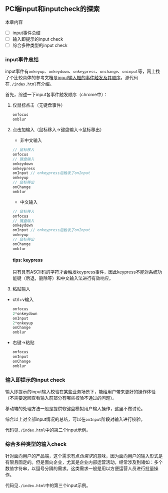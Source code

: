 ## PC端input和inputcheck的探索

本章内容

- [ ] input事件总结
- [ ] 输入即提示的input check
- [ ] 综合多种类型的input check

### input事件总结

input事件有`onkeyup`、`onkeydown`、`onkeypress`、`onchange`、`oninput`等，网上找了个比较具体的参考文档是[input输入框的事件触发及其顺序](http://www.cnblogs.com/llauser/p/6715409.html)，源代码在`./index.html`有介绍。

首先，综述一下input各事件触发顺序（chrome中）：

1. 仅鼠标点击（无键盘事件）

    ````js
    onfocus
    onblur
    ````
2. 点击加输入（鼠标移入->键盘输入->鼠标移出）
    
    - 非中文输入
    
    ````js
    // 鼠标移入
    onfocus
    // 键盘输入
    onkeydown
    onkeypress
    onInput // onkeypress后触发了onInput
    onkeyup
    // 鼠标移出
    onChange
    onblur
    ````
    
    - 中文输入
    
    ````js
    // 鼠标移入
    onfocus
    // 键盘输入
    onkeydown
    onInput // onkeypress后触发了onInput
    onkeyup
    // 鼠标移出
    onChange
    onblur
    ````
    
    #### tips: keypress
    只有具有ASCII码的字符才会触发keypress事件，因此keypress不能对系统功能键（后退，删除等）和中文输入法进行有效响应。
    
3. 粘贴输入

- ctrl+v输入

    ````js
    onfocus
    2*onkeydown
    onInput
    2*onkeyup
    onChange
    onblur
    ````

- 右键->粘贴

    ````js
    onfocus
    onInput
    onChange
    onblur
    ````
    
### 输入即提示的input check

输入即提示的input输入校验在某些业务场景下，能给用户带来更好的操作体验（不需要返回查看输入前部分有哪些校验不通过的问题）。

移动端的处理方法一般是提供软键盘模拟用户输入操作，这里不做讨论。

综合以上对全部input情况的总结，可以在`onInput`阶段对输入进行校验。

代码见`./index.html`中的第二个input示例。


### 综合多种类型的输入check

针对面向用户的产品端，这个需求有点*伪需求*的意味，因为面向用户的输入形式是有限且固定的。但是面向企业，尤其是企业内部运营活动，经常涉及到诸如：多个数值字符串，以逗号分隔的需求。这类需求一般是用以方便运营人员进行批量操作。

代码见`./index.html`中的第三个input示例。









































































